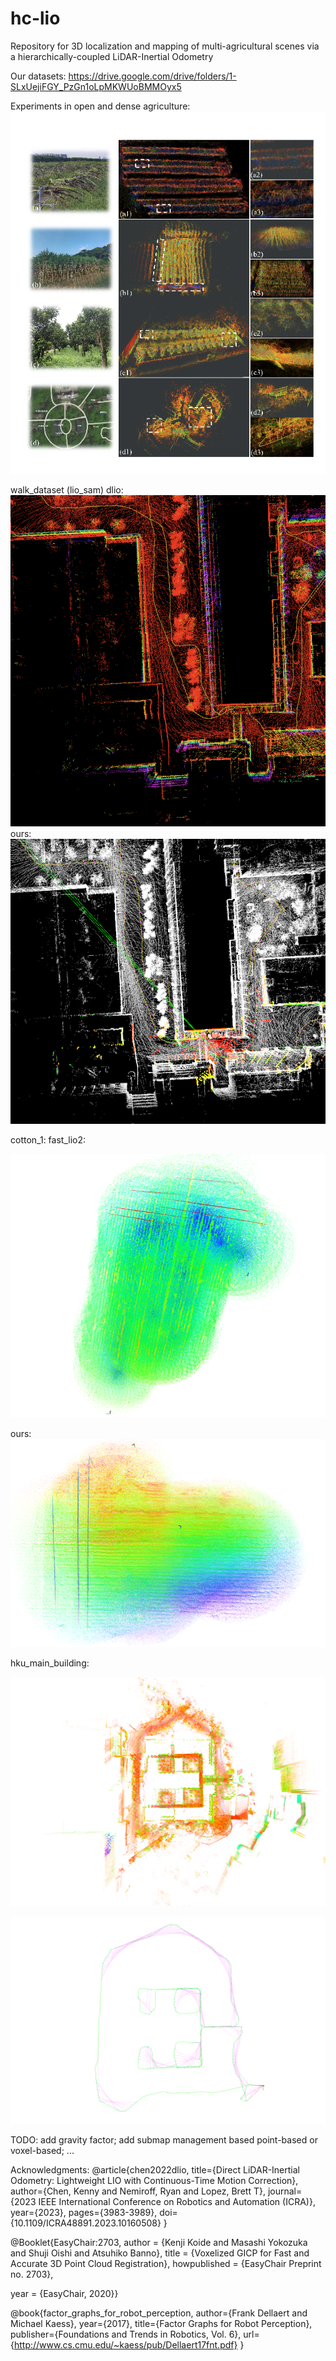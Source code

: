<!--
 * @Author: piluohong 1912694135@qq.com
 * @Date: 2024-03-04 16:27:35
 * @LastEditors: piluohong 1912694135@qq.com
 * @LastEditTime: 2024-05-08 21:11:10
 * @FilePath: /slam/hhh_ws/src/hc-lio/README.md
 * @Description: 3D localization and mapping of multi-agricultural scenes via a hierarchically-coupled LiDAR-Inertial Odometry
-->
# hc-lio
Repository for 3D localization and mapping of multi-agricultural scenes via a hierarchically-coupled LiDAR-Inertial Odometry

Our datasets: https://drive.google.com/drive/folders/1-SLxUejiFGY_PzGn1oLpMKWUoBMMOyx5

Experiments in open and dense agriculture:
![Alt text](figures/result.png)





walk_dataset (lio_sam)
dlio:
![Alt text](figures/DLIO.png)
ours:
![Alt text](figures/hc_lio.png)

cotton_1:
fast_lio2:

![cotton_fast_lio2](figures/cotton_fast_lio2.png)

ours:
![Alt text](figures/cotton_ours.png)


 hku_main_building:

![alt text](figures/hku_main_building_VGICP.png)

![alt text](figures/hku_main_building_traj_VGICP.png)

TODO: 
add gravity factor; 
add submap management based point-based or voxel-based; ...

Acknowledgments:
@article{chen2022dlio,
  title={Direct LiDAR-Inertial Odometry: Lightweight LIO with Continuous-Time Motion Correction},
  author={Chen, Kenny and Nemiroff, Ryan and Lopez, Brett T},
  journal={2023 IEEE International Conference on Robotics and Automation (ICRA)},
  year={2023},
  pages={3983-3989},
  doi={10.1109/ICRA48891.2023.10160508}
}

@Booklet{EasyChair:2703,
  author = {Kenji Koide and Masashi Yokozuka and Shuji Oishi and Atsuhiko Banno},
  title = {Voxelized GICP for Fast and Accurate 3D Point Cloud Registration},
  howpublished = {EasyChair Preprint no. 2703},

  year = {EasyChair, 2020}}

@book{factor_graphs_for_robot_perception,
    author={Frank Dellaert and Michael Kaess},
    year={2017},
    title={Factor Graphs for Robot Perception},
    publisher={Foundations and Trends in Robotics, Vol. 6},
    url={http://www.cs.cmu.edu/~kaess/pub/Dellaert17fnt.pdf}
}